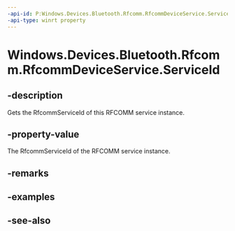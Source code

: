 ```yaml
---
-api-id: P:Windows.Devices.Bluetooth.Rfcomm.RfcommDeviceService.ServiceId
-api-type: winrt property
---
```


<!-- Property syntax
public Windows.Devices.Bluetooth.Rfcomm.RfcommServiceId ServiceId { get; }
-->

# Windows.Devices.Bluetooth.Rfcomm.RfcommDeviceService.ServiceId

## -description
Gets the RfcommServiceId of this RFCOMM service instance.

## -property-value
The RfcommServiceId of the RFCOMM service instance.

## -remarks

## -examples

## -see-also
